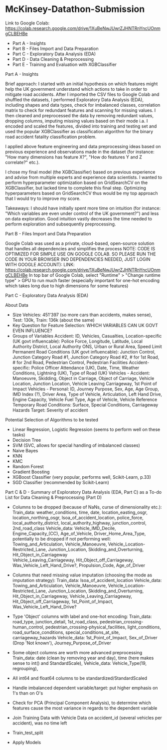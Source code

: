 # McKinsey-Datathon-Submission

Link to Google Colab: https://colab.research.google.com/drive/1XuBeNwJUwrZJHNTRnYncUOnmgCLBEHBe

- Part A - Insights
- Part B - Files Import and Data Preparation
- Part C - Exploratory Data Analysis (EDA)
- Part D - Data Cleaning & Preprocessing
- Part E - Training and Evaluation with XGBClassifier


Part A - Insights 

Brief approach: I started with an initial hypothesis on which features might help the UK government understand which actions to take in order to mitigate road accidents. After I imported the CSV files to Google Colab and shuffled the datasets, I performed Exploratory Data Analysis (EDA), including shapes and data types, check for imbalanced classes, correlation matrix to check 
for redundant features and scanning for missing values. I then cleaned and preprocessed the data by removing redundant values, dropping columns, imputing missing values based on their mode i.a. I encoded and scaled the features, divided into training and testing set and used the popular XGBClassifier as classification algorithm for the binary road accident fatality classification problem.

I applied above feature engineering and data preprocessing ideas based on previous experience and observations made in the dataset (for instance: "How many dimensions has feature X?", "How do features Y and Z correlate?" etc.).

I chose my final model (the XGBClassifier) based on previous experience and advise from multiple experts and experience data scientists. I wanted to perform hyperparameter optimization based on GridSearchCV on the XGBClassifier, but lacked time to complete this final step.
Optimizing hyperparameters based on GridSearchCV thus would be my top approach that I would try to improve my score.

Takeaways: I should have initially spent more time on intuition (for instance: "Which variables are even under control of the UK government?") and less on data exploration. Good intuition vastly decreases the time needed to perform exploration and subsequently preprocessing.


Part B - Files Import and Data Preparation

Google Colab was used as a private, cloud-based, open-source solution that handles all dependencies and simplifies the process
NOTE: CODE IS OPTIMIZED FOR SIMPLE USE ON GOOGLE COLAB. SO PLEASE RUN THE CODE IN YOUR BROWSER (NO DEPENDENCIES NEEDED, JUST LOGIN WITH GOOGLE ACCOUNT): LINK: https://colab.research.google.com/drive/1XuBeNwJUwrZJHNTRnYncUOnmgCLBEHBe
In top bar of Google Colab, select "Runtime" > "Change runtime type" > GPU to run much faster (especially important for one-hot encoding which takes long due to high dimensions for some features)

Part C - Exploratory Data Analysis (EDA)

About Data
- Size Vehicles: 451'397 (so more cars than accidents, makes sense), Test: 130k, Train: 136k (about the same)
- Key Question for Feature Selection: WHICH VARIABLES CAN UK GOVT EVEN INFLUENCE?
- Groups of Variables
  Accident: ID, Vehicles, Casualties, 
  Location-specific (UK govt influencable): Police Force, Longitude, Latitude, Local Authority District, Local Authority ONS, Urban or Rural Area, Speed Limit
  Permanent Road Conditions (UK govt influencable): Junction Control, Junction Category Road #1, Junction Category Road #2, # for 1st Road, # for 2nd Road, Pedestrian Control, Pedestrian Facilities
  Accident-specific: Police Officer Attendance (UK), Date, Time, Weather Conditions, Lightning (UK), Type of Road (UK)
  Vehicles - Accident: Manoeuvre, Skidding, Object in Carriage, Object of Carriage, Vehicle Location, Junction Location, Vehicle Leaving Carriageway, 1st Point of Impact
  Vehicles - Personal: ID, Journey Purpose, Sex, Age, Age Group, IMD Index (?), Driver Area, Type of Vehicle, Articulation, Left Hand  Drive, Engine Capacity, Vehicle Fuel Type, Age of Vehicle, Vehicle Reference
  Temporary Road Conditions: Surface, Special Conditions, Carriageway Hazards
  Target: Severity of accident

Potential Selection of Algorithms to be tested
- Linear Regression, Logistic Regression (seems to perform well on these tasks)
- Decision Tree
- SVM (SVC, allows for special handling of imbalanced classes)
- Naive Bayes
- KNN
- KMC
- Random Forest
- Gradient Boosting
- XGBoost Classifier (very popular, performs well, Scikit-Learn, p.33)
- SGD Classifier (recommended by Scikit-Learn)


Part C & D - Summary of Exploratory Data Analysis (EDA, Part C) as a To-do List for Data Cleaning & Preprocessing (Part D)

- Columns to be dropped (because of NaNs, curse of dimensionality etc.):
  Train_data: weather_conditions, time, date, location_easting_osgr, location_northing_osgr, lsoa_of_accident_location, police_force, local_authority_district, local_authority_highway, junction_control, 2nd_road_class
  Vehicle_data: Vehicle_IMD_Decile, Engine_Capacity_(CC), Age_of_Vehicle, Driver_Home_Area_Type, 
    potentially to be dropped if not performing well: Towing_and_Articulation, Vehicle_Manoeuvre, Vehicle_Location-Restricted_Lane, Junction_Location, Skidding_and_Overturning, Hit_Object_in_Carriageway            
                                                      Vehicle_Leaving_Carriageway, Hit_Object_off_Carriageway, Was_Vehicle_Left_Hand_Drive?, Propulsion_Code, Age_of_Driver

- Columns that need missing value imputation (choosing the mode as imputation strategy):
  Train_data: lsoa_of_accident_location
  Vehicle_data: Towing_and_Articulation, Vehicle_Manoeuvre, Vehicle_Location-Restricted_Lane, Junction_Location, Skidding_and_Overturning, Hit_Object_in_Carriageway, Vehicle_Leaving_Carriageway, Hit_Object_off_Carriageway, 1st_Point_of_Impact, Was_Vehicle_Left_Hand_Drive?

- Type 'Object' columns with label and one-hot encoding:
  Train_data: road_type, junction_detail, 1st_road_class, pedestrian_crossing-human_control, pedestrian_crossing-physical_facilities, light_conditions,
              road_surface_conditions, special_conditions_at_site, carriageway_hazards
  Vehicle_data: 1st_Point_of_Impact, Sex_of_Driver (Drop 'Not known'), Journey_Purpose_of_Driver

- Some object columns are worth more advanced preprocessing
  Train_data: date (clean by removing year and day), time (here makes sense to int() and StandardScale), 
  Vehicle_data: Vehicle_Type(19, regrouping), 

- All int64 and float64 columns to be standardized/StandardScaled

- Handle imbalanced dependent variable/target: put higher emphasis on 1's than on O's

- Check for PCA (Principal Component Analysis), to determine which features cause the most variance in regards to the dependent variable

- Join Training Data with Vehicle Data on accident_id (several vehicles per accident), was no time left

- Train_test_split

- Apply Models



